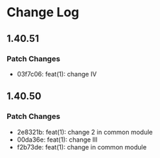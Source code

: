 # Change Log

## 1.40.51

### Patch Changes

- 03f7c06: feat(1): change IV

## 1.40.50

### Patch Changes

- 2e8321b: feat(1): change 2 in common module
- 00da36e: feat(1): change III
- f2b73de: feat(1): change in common module
